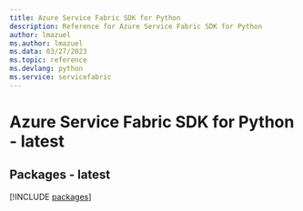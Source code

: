 ```yaml
---
title: Azure Service Fabric SDK for Python
description: Reference for Azure Service Fabric SDK for Python
author: lmazuel
ms.author: lmazuel
ms.data: 03/27/2023
ms.topic: reference
ms.devlang: python
ms.service: servicefabric
---
```

# Azure Service Fabric SDK for Python - latest
## Packages - latest
[!INCLUDE [packages](service-fabric-index.md)]